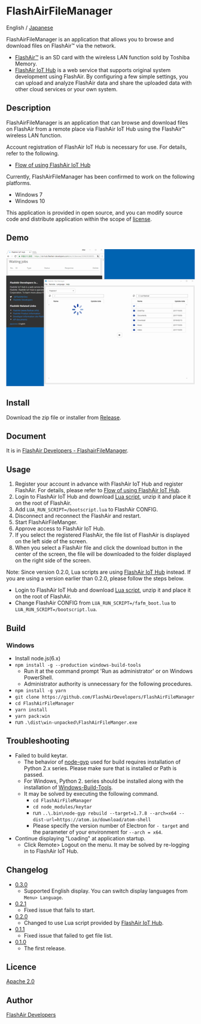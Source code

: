 FlashAirFileManager
====

English / [Japanese](https://github.com/FlashAirDevelopers/FlashAirFileManager/blob/master/README.ja.md)

FlashAirFileManager is an application that allows you to browse and download files on FlashAir™ via the network.
- [FlashAir™](http://www.flashair.info) is an SD card with the wireless LAN function sold by Toshiba Memory.
- [FlashAir IoT Hub](https://iot-hub.flashair-developers.com) is a web service that supports original system development using FlashAir. By configuring a few simple settings, you can upload and analyze FlashAir data and share the uploaded data with other cloud services or your own system.

## Description

FlashAirFileManager is an application that can browse and download files on FlashAir from a remote place via FlashAir IoT Hub using the FlashAir™ wireless LAN function.

Account registration of FlashAir IoT Hub is necessary for use. For details, refer to the following.
- [Flow of using FlashAir IoT Hub](https://www.flashair-developers.com/en/documents/tutorials/iot-hub/1/)

Currently, FlashAirFileManager has been confirmed to work on the following platforms.
- Windows 7
- Windows 10

This application is provided in open source, and you can modify source code and distribute application within the scope of [license](https://github.com/FlashAirDevelopers/FlashAirFileManager/blob/master/LICENSE.txt).

## Demo

![FlashAirFileManager Demo](https://github.com/FlashAirDevelopers/FlashAirFileManager/blob/master/img/doc/demo.gif)

## Install

Download the zip file or installer from [Release](https://github.com/FlashAirDevelopers/FlashAirFileManager/releases).

## Document

It is in [FlashAir Developers - FlashairFileManager](https://www.flashair-developers.com/en/documents/tutorials/iot-hub/9/).

## Usage

1. Register your account in advance with FlashAir IoT Hub and register FlashAir. For details, please refer to [Flow of using FlashAir IoT Hub](https://www.flashair-developers.com/en/documents/tutorials/iot-hub/1/).
2. Login to FlashAir IoT Hub and download [Lua script](https://iot-hub.flashair-developers.com/en/static/flashair-scripts.zip), unzip it and place it on the root of FlashAir.
3. Add `LUA_RUN_SCRIPT=/bootscript.lua` to FlashAir CONFIG.
4. Disconnect and reconnect the FlashAir and restart.
5. Start FlashAirFileManger.
6. Approve access to FlashAir IoT Hub.
7. If you select the registered FlashAir, the file list of FlashAir is displayed on the left side of the screen.
8. When you select a FlashAir file and click the download button in the center of the screen, the file will be downloaded to the folder displayed on the right side of the screen.

Note: Since version 0.2.0, Lua scripts are using [FlashAir IoT Hub](https://iot-hub.flashair-developers.com) instead. If you are using a version earlier than 0.2.0, please follow the steps below.

- Login to FlashAir IoT Hub and download [Lua script](https://iot-hub.flashair-developers.com/en/static/flashair-scripts.zip), unzip it and place it on the root of FlashAir.
- Change FlashAir CONFIG from `LUA_RUN_SCRIPT=/fafm_boot.lua` to` LUA_RUN_SCRIPT=/bootscript.lua`.

## Build

### Windows

- Install node.js(6.x)
- `npm install -g --production windows-build-tools`
   - Run it at the command prompt 'Run as administrator' or on Windows PowerShell.
   - Administrator authority is unnecessary for the following procedures.
- `npm install -g yarn`
- `git clone https://github.com/FlashAirDevelopers/FlashAirFileManager`
- `cd FlashAirFileManager`
- `yarn install`
- `yarn pack:win`
- run `.\dist\win-unpacked\FlashAirFileManger.exe`

## Troubleshooting

- Failed to build keytar.
   - The behavior of [node-gyp](https://github.com/nodejs/node-gyp) used for build requires installation of Python 2.x series. Please make sure that is installed or Path is passed.
   - For Windows, Python 2. series should be installed along with the installation of [Windows-Build-Tools](https://github.com/felixrieseberg/windows-build-tools).
   - It may be solved by executing the following command.
      - `cd FlashAirFileManager`
      - `cd node_modules/keytar`
      - run `..\.bin\node-gyp rebuild --target=1.7.8 --arch=x64 --dist-url=https://atom.io/download/atom-shell`
      - Please specify the version number of Electron for `- target` and the parameter of your environment for `--arch = x64`.
- Continue displaying "Loading" at application startup.
    - Click Remote> Logout on the menu. It may be solved by re-logging in to FlashAir IoT Hub.

## Changelog

- [0.3.0](https://github.com/FlashAirDevelopers/FlashAirFileManager/releases/tag/v0.3.0)
   - Supported English display. You can switch display languages from `Menu> Language`.
- [0.2.1](https://github.com/FlashAirDevelopers/FlashAirFileManager/releases/tag/v0.2.1)
   - Fixed issue that fails to start.
- [0.2.0](https://github.com/FlashAirDevelopers/FlashAirFileManager/releases/tag/v0.2.0)
   - Changed to use Lua script provided by [FlashAir IoT Hub](https://iot-hub.flashair-developers.com).
- [0.1.1](https://github.com/FlashAirDevelopers/FlashAirFileManager/releases/tag/v0.1.1)
   - Fixed issue that failed to get file list.
- [0.1.0](https://github.com/FlashAirDevelopers/FlashAirFileManager/releases/tag/v0.1.0)
   - The first release.

## Licence

[Apache 2.0](https://github.com/FlashAirDevelopers/FlashAirFileManager/blob/master/LICENSE.txt)

## Author

[FlashAir Developers](https://github.com/FlashAirDevelopers)
